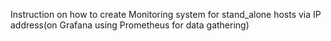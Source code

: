 Instruction on how to create Monitoring system for stand_alone hosts via IP address(on Grafana using Prometheus for data gathering)
